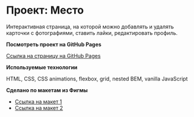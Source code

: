 # Проект: Место

Интерактивная страница, на которой можно добавлять и удалять карточки с фотографиями, ставить лайки, редактировать профиль.

**Посмотреть проект на GitHub Pages**

[Ссылка на страницу на GitHub Pages](https://irina-tim.github.io/mesto/index.html)

**Используемые технологии**

HTML, CSS, СSS animations, flexbox, grid, nested BEM, vanilla JavaScript

**Сделано по макетам из Фигмы**

- [Ссылка на макет 1](https://www.figma.com/file/2cn9N9jSkmxD84oJik7xL7/JavaScript.-Sprint-4?node-id=0%3A1)
- [Ссылка на макет 2](https://www.figma.com/file/bjyvbKKJN2naO0ucURl2Z0/JavaScript.-Sprint-5?node-id=0%3A1)
